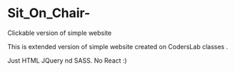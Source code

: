 # Sit_On_Chair-
Clickable version of simple website

This is extended version of simple website created on CodersLab classes .

Just HTML JQuery nd SASS. No React :)  
